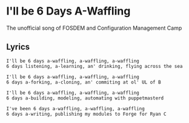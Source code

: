 I'll be 6 Days A-Waffling
==============

The unofficial song of FOSDEM and Configuration Management Camp


Lyrics
-------
```
I'll be 6 days a-waffling, a-waffling, a-waffling
6 days listening, a-learning, an' drinking, flying across the sea

I'll be 6 days a-waffling, a-waffling, a-waffling
6 days a-forking, a-cloning, an' commiting at ol' UL of B

I'll be 6 days a-waffling, a-waffling, a-waffling
6 days a-building, modeling, automating with puppetmasterd

I've been 6 days a-waffling, a-waffling, a-waffling
6 days a-writing, publishing my modules to Forge for Ryan C
```
